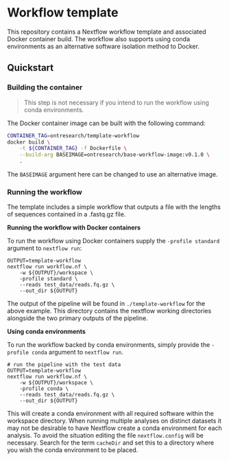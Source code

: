 # Workflow template

This repository contains a Nextflow workflow template and associated Docker
container build. The workflow also supports using conda environments as an
alternative software isolation method to Docker.

## Quickstart

### Building the container

> This step is not necessary if you intend to run the workflow using
> conda environments.

The Docker container image can be built with the following command:

```bash
CONTAINER_TAG=ontresearch/template-workflow
docker build \
    -t ${CONTAINER_TAG} -f Dockerfile \
    --build-arg BASEIMAGE=ontresearch/base-workflow-image:v0.1.0 \
    .
```

The `BASEIMAGE` argument here can be changed to use an alternative image.

### Running the workflow

The template includes a simple workflow that outputs a file with the lengths
of sequences contained in a .fastq.gz file.

**Running the workflow with Docker containers**

To run the workflow using Docker containers supply the `-profile standard`
argument to `nextflow run`:

```
OUTPUT=template-workflow
nextflow run workflow.nf \
    -w ${OUTPUT}/workspace \
    -profile standard \
    --reads test_data/reads.fq.gz \
    --out_dir ${OUTPUT}
```

The output of the pipeline will be found in `./template-workflow` for the above
example. This directory contains the nextflow working directories alongside
the two primary outputs of the pipeline.

**Using conda environments**

To run the workflow backed by conda environments, simply provide the
`-profile conda` argument to `nextflow run`.

```
# run the pipeline with the test data
OUTPUT=template-workflow
nextflow run workflow.nf \
    -w ${OUTPUT}/workspace \
    -profile conda \
    --reads test_data/reads.fq.gz \
    --out_dir ${OUTPUT}
```

This will create a conda environment with all required software within the
workspace directory. When running multiple analyses on distinct datasets
it may not be desirable to have Nextflow create a conda environment for each
analysis. To avoid the situation editing the file `nextflow.config` will
be necessary. Search for the term `cacheDir` and set this to a directory
where you wish the conda environment to be placed.
